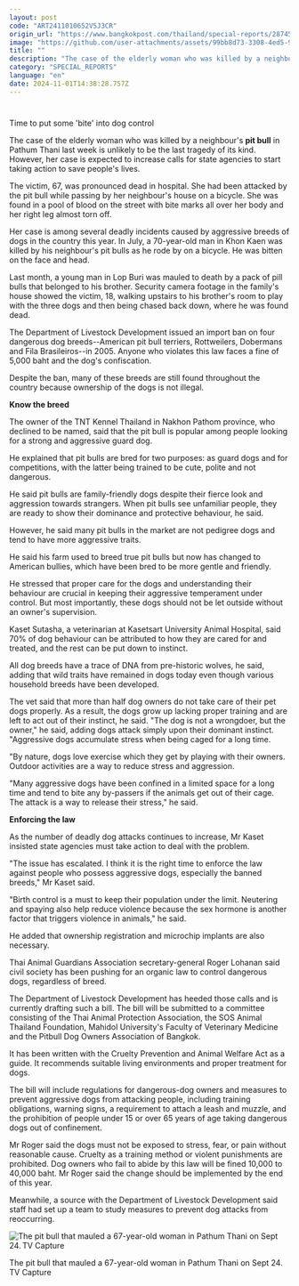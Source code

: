 ```yaml
---
layout: post
code: "ART2411010652V5J3CR"
origin_url: "https://www.bangkokpost.com/thailand/special-reports/2874513/time-to-put-some-bite-into-dog-control"
image: "https://github.com/user-attachments/assets/99bb8d73-3308-4ed5-941c-ba4153bb6e9c"
title: ""
description: "The case of the elderly woman who was killed by a neighbour"
category: "SPECIAL_REPORTS"
language: "en"
date: 2024-11-01T14:38:28.757Z
---
```


# 

Time to put some 'bite' into dog control

The case of the elderly woman who was killed by a neighbour's **pit bull** in Pathum Thani last week is unlikely to be the last tragedy of its kind. However, her case is expected to increase calls for state agencies to start taking action to save people's lives.

The victim, 67, was pronounced dead in hospital. She had been attacked by the pit bull while passing by her neighbour's house on a bicycle. She was found in a pool of blood on the street with bite marks all over her body and her right leg almost torn off.

Her case is among several deadly incidents caused by aggressive breeds of dogs in the country this year. In July, a 70-year-old man in Khon Kaen was killed by his neighbour's pit bulls as he rode by on a bicycle. He was bitten on the face and head.

Last month, a young man in Lop Buri was mauled to death by a pack of pill bulls that belonged to his brother. Security camera footage in the family's house showed the victim, 18, walking upstairs to his brother's room to play with the three dogs and then being chased back down, where he was found dead.

The Department of Livestock Development issued an import ban on four dangerous dog breeds--American pit bull terriers, Rottweilers, Dobermans and Fila Brasileiros--in 2005. Anyone who violates this law faces a fine of 5,000 baht and the dog's confiscation.

Despite the ban, many of these breeds are still found throughout the country because ownership of the dogs is not illegal.

**Know the breed**

The owner of the TNT Kennel Thailand in Nakhon Pathom province, who declined to be named, said that the pit bull is popular among people looking for a strong and aggressive guard dog.

He explained that pit bulls are bred for two purposes: as guard dogs and for competitions, with the latter being trained to be cute, polite and not dangerous.

He said pit bulls are family-friendly dogs despite their fierce look and aggression towards strangers. When pit bulls see unfamiliar people, they are ready to show their dominance and protective behaviour, he said.

However, he said many pit bulls in the market are not pedigree dogs and tend to have more aggressive traits.

He said his farm used to breed true pit bulls but now has changed to American bullies, which have been bred to be more gentle and friendly.

He stressed that proper care for the dogs and understanding their behaviour are crucial in keeping their aggressive temperament under control. But most importantly, these dogs should not be let outside without an owner's supervision.

Kaset Sutasha, a veterinarian at Kasetsart University Animal Hospital, said 70% of dog behaviour can be attributed to how they are cared for and treated, and the rest can be put down to instinct.

All dog breeds have a trace of DNA from pre-historic wolves, he said, adding that wild traits have remained in dogs today even though various household breeds have been developed.

The vet said that more than half dog owners do not take care of their pet dogs properly. As a result, the dogs grow up lacking proper training and are left to act out of their instinct, he said. "The dog is not a wrongdoer, but the owner," he said, adding dogs attack simply upon their dominant instinct. "Aggressive dogs accumulate stress when being caged for a long time.

"By nature, dogs love exercise which they get by playing with their owners. Outdoor activities are a way to reduce stress and aggression.

"Many aggressive dogs have been confined in a limited space for a long time and tend to bite any by-passers if the animals get out of their cage. The attack is a way to release their stress," he said.

**Enforcing the law**

As the number of deadly dog attacks continues to increase, Mr Kaset insisted state agencies must take action to deal with the problem.

"The issue has escalated. I think it is the right time to enforce the law against people who possess aggressive dogs, especially the banned breeds," Mr Kaset said.

"Birth control is a must to keep their population under the limit. Neutering and spaying also help reduce violence because the sex hormone is another factor that triggers violence in animals," he said.

He added that ownership registration and microchip implants are also necessary.

Thai Animal Guardians Association secretary-general Roger Lohanan said civil society has been pushing for an organic law to control dangerous dogs, regardless of breed.

The Department of Livestock Development has heeded those calls and is currently drafting such a bill. The bill will be submitted to a committee consisting of the Thai Animal Protection Association, the SOS Animal Thailand Foundation, Mahidol University's Faculty of Veterinary Medicine and the Pitbull Dog Owners Association of Bangkok.

It has been written with the Cruelty Prevention and Animal Welfare Act as a guide. It recommends suitable living environments and proper treatment for dogs.

The bill will include regulations for dangerous-dog owners and measures to prevent aggressive dogs from attacking people, including training obligations, warning signs, a requirement to attach a leash and muzzle, and the prohibition of people under 15 or over 65 years of age taking dangerous dogs out of confinement.

Mr Roger said the dogs must not be exposed to stress, fear, or pain without reasonable cause. Cruelty as a training method or violent punishments are prohibited. Dog owners who fail to abide by this law will be fined 10,000 to 40,000 baht. Mr Roger said the change should be implemented by the end of this year.

Meanwhile, a source with the Department of Livestock Development said staff had set up a team to study measures to prevent dog attacks from reoccurring.

![The pit bull that mauled a 67-year-old woman in Pathum Thani on Sept 24. TV Capture](https://github.com/user-attachments/assets/06e559a5-bd6f-4772-b294-11463935fdd8)

The pit bull that mauled a 67-year-old woman in Pathum Thani on Sept 24. TV Capture